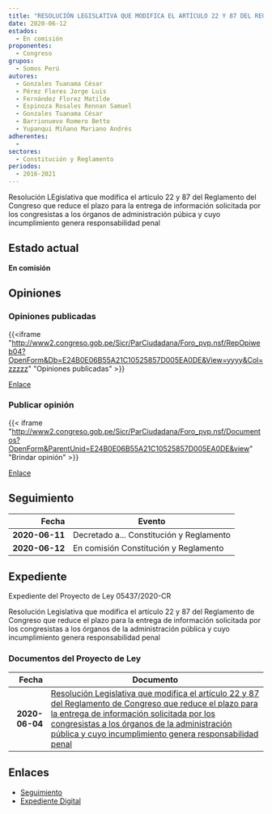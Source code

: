 ```yaml
---
title: "RESOLUCIÓN LEGISLATIVA QUE MODIFICA EL ARTÍCULO 22 Y 87 DEL REGLAMENTO DEL CONGRESO QUE REDUCE EL PLAZO PARA LA ENTREGA DE INFORMACIÓN SOLICITADA POR LOS CONGRESISTAS A LOS ÓGANOS DE LA ADMINISTRACIÓN PÚBLICA Y CUYO INCUMPLIMIENTO GENERA RESPONSABILIDAD PENAL"
date: 2020-06-12
estados: 
  - En comisión
proponentes: 
  - Congreso
grupos: 
  - Somos Perú
autores: 
  - Gonzales Tuanama César
  - Pérez Flores Jorge Luis
  - Fernández Florez Matilde
  - Espinoza Rosales Rennan Samuel
  - Gonzales Tuanama César
  - Barrionuevo Romero Betto
  - Yupanqui Miñano Mariano Andrés
adherentes: 
  - 
sectores: 
  - Constitución y Reglamento
periodos: 
  - 2016-2021
---
```


Resolución LEgislativa que modifica el artículo 22 y 87 del Reglamento del Congreso que reduce el plazo para la entrega de información solicitada por los congresistas a los órganos de administración púbica y cuyo incumplimiento genera responsabilidad penal


## Estado actual

**En comisión**

## Opiniones

### Opiniones publicadas

{{<iframe "http://www2.congreso.gob.pe/Sicr/ParCiudadana/Foro_pvp.nsf/RepOpiweb04?OpenForm&Db=E24B0E06B55A21C10525857D005EA0DE&View=yyyy&Col=zzzzz" "Opiniones publicadas" >}}

[Enlace](http://www2.congreso.gob.pe/Sicr/ParCiudadana/Foro_pvp.nsf/RepOpiweb04?OpenForm&Db=E24B0E06B55A21C10525857D005EA0DE&View=yyyy&Col=zzzzz)
### Publicar opinión

{{< iframe "http://www2.congreso.gob.pe/Sicr/ParCiudadana/Foro_pvp.nsf/Documentos?OpenForm&ParentUnid=E24B0E06B55A21C10525857D005EA0DE&view" "Brindar opinión" >}}

[Enlace](http://www2.congreso.gob.pe/Sicr/ParCiudadana/Foro_pvp.nsf/Documentos?OpenForm&ParentUnid=E24B0E06B55A21C10525857D005EA0DE&view)

## Seguimiento

| Fecha | Evento |
|------:|--------|
| **2020-06-11** | Decretado a... Constitución y Reglamento|
| **2020-06-12** | En comisión Constitución y Reglamento|


## Expediente

Expediente del Proyecto de Ley 05437/2020-CR

Resolución Legislativa que modifica el artículo 22 y 87 del Reglamento de Congreso que reduce el plazo para la entrega de información solicitada por los congresistas a los órganos de la administración pública y cuyo incumplimiento genera responsabilidad penal


### Documentos del Proyecto de Ley

| Fecha | Documento |
|------:|--------|
| **2020-06-04** | [Resolución Legislativa que modifica el artículo 22 y 87 del Reglamento de Congreso que reduce el plazo para la entrega de información solicitada por los congresistas a los órganos de la administración pública y cuyo incumplimiento genera responsabilidad penal](http://www.leyes.congreso.gob.pe/Documentos/2016_2021/Proyectos_de_Ley_y_de_Resoluciones_Legislativas/PL05437-20200604.pdf) |

## Enlaces 

- [Seguimiento](http://www2.congreso.gob.pe/Sicr/TraDocEstProc/CLProLey2016.nsf/f7fff46988ca05b1052578e100829cc7/a629d4203a14dd070525857d006cdd8b?OpenDocument)
- [Expediente Digital](http://www2.congreso.gob.pe/Sicr/TraDocEstProc/CLProLey2016.nsf/f7fff46988ca05b1052578e100829cc7/a629d4203a14dd070525857d006cdd8b?OpenDocument&Click=05257FB7005EB655.eb71d0cf91d8294e05256cdf006b5706/$Body/0.1C6C)

